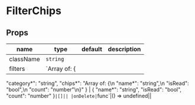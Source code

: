 # FilterChips

## Props

|name|type|default|description|
|----|----|-------|-----------|
|className|`string`|||
|filters|`Array of: {
  "category*": "string",
  "chips*": "Array of: {\n  \"name*\": \"string\",\n  \"isRead\": \"bool\",\n  \"count\": \"number\"\n}"
} | {
  "name*": "string",
  "isRead": "bool",
  "count": "number"
}`|[]||
|onDelete|`func`|() => undefined||


